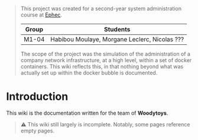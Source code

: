 > This project was created for a second-year system administration course at
> [Ephec](ephec.be).
>
> | Group | Students                                      |
> |-------|-----------------------------------------------|
> | M1-04 | Habibou Moulaye, Morgane Leclerc, Nicolas ??? |
>
> The scope of the project was the simulation of the administration of a
> company network infrastructure, at a high level, within a set of docker
> containers. This wiki reflects this, in that nothing beyond what was actually
> set up within the docker bubble is documented.

# Introduction

This wiki is the documentation written for the team of **Woodytoys**.

> ⚠️ This wiki still largely is incomplete. Notably, some pages reference empty
> pages.

